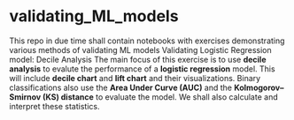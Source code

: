 # validating_ML_models
This repo in due time shall contain notebooks with exercises demonstrating various methods of validating ML models
Validating Logistic Regression model: Decile Analysis
The main focus of this exercise is to use **decile analysis** to evalute the performance of a **logistic regression** model.
This will include **decile chart** and **lift chart** and their visualizations.
Binary classifications also use the **Area Under Curve (AUC)** and the **Kolmogorov–Smirnov (KS) distance** to evaluate the model. 
We shall also calculate and interpret these statistics.
